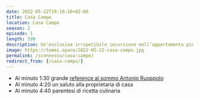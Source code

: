 ```yaml
---
date: 2022-05-22T19:10:10+02:00
title: Casa Campo
location: Casa Campo
season: 2
episode: 1
length: 599
description: Un’esclusiva irripetibile incursione nell’appartamento più magico di venezia
image: https://tommi.space/2022-05-22-casa-campo.jpg
permalink: /sconnesso/casa-campo/
redirect_from: [/casa-campo/]
---
```

- Al minuto 1:30 grande [reference al sommo Antonio Ruoppolo](https://youtu.be/9Sg28iNF6uk 'Ruoppolo Teleacras - Il morto non è morto !')
- Al minuto 4:20 un saluto alla proprietaria di casa
- Al minuto 4:40 parentesi di ricetta culinaria